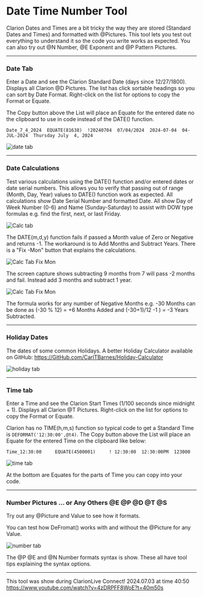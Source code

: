 # Date Time Number Tool

Clarion Dates and Times are a bit tricky the way they are stored (Standard Dates and Times) and formatted with @Pictures. This tool lets you test out everything to understand it so the code you write works as expected. You can also try out @N Number, @E Exponent and @P Pattern Pictures.

_____
### Date Tab

Enter a Date and see the Clarion Standard Date (days since 12/27/1800). Displays all Clarion @D Pictures. The list has click sortable headings so you can sort by Date Format. Right-click on the list for options to copy the Format or Equate.

The Copy button above the List will place an Equate for the entered date no the clipboard to use in code instead of the DATE() function.
```
Date_7_4_2024  EQUATE(81638)  !20240704  07/04/2024  2024-07-04  04-JUL-2024  Thursday July  4, 2024
```

![date tab](images/readme1.png)
___
### Date Calculations

Test various calculations using the DATE() function and/or entered dates or date serial numbers. This allows you to verify that passing out of range (Month, Day, Year) values to  DATE() function work as expected. All calculations show Date Serial Number and formatted Date. All show Day of Week Number (0-6) and Name (Sunday-Saturday) to assist with DOW type formulas e.g. find the first, next, or last Friday.

![Calc tab](images/readme2.png)

The DATE(m,d,y) function fails if passed a Month value of Zero or Negative and returns -1. The workaround is to Add Months and Subtract Years. There is a "Fix -Mon" button that explains the calculations.

![Calc Tab Fix Mon](images/readme2n1.png)

The screen capture shows subtracting 9 months from 7 will pass -2 months and fail. Instead add 3 months and subtract 1 year.

![Calc Tab Fix Mon](images/readme2n2.png)

The formula works for any number of Negative Months e.g. -30 Months can be done as (-30 % 12) = +6 Months Added and (-30+1)/12 -1 ) = -3 Years Subtracted.
___
### Holiday Dates

The dates of some common Holidays. A better Holiday Calculator available on GitHub: https://GitHub.com/CarlTBarnes/Holiday-Calculator

![holiday tab](images/readme3.png)
___
### Time tab

Enter a Time and see the Clarion Start Times (1/100 seconds since midnight + 1). Displays all Clarion @T Pictures. Right-click on the list for options to copy the Format or Equate.

Clarion has no TIME(h,m,s) function so typical code to get a Standard Time is `DEFORMAT('12:30:00',@t4)`. The Copy button above the List will place an Equate for the entered Time on the clipboard like below:

```
Time_12:30:00     EQUATE(4500001)     ! 12:30:00  12:30:00PM  123000
```

![time tab](images/readme4.png)

At the bottom are Equates for the parts of Time you can copy into your code.
___
### Number Pictures ... or Any Others @E @P @D @T @S

Try out any @Picture and Value to see how it formats.

You can test how DeFromat() works with and without the @Picture for any Value.

![number tab](images/readme5.png)

The @P @E and @N Number formats syntax is show. These all have tool tips explaining the syntax options.
___

This tool was show during ClarionLive Connect! 2024.07.03 at time 40:50 https://www.youtube.com/watch?v=4zDRPFF8WoE?t=40m50s
